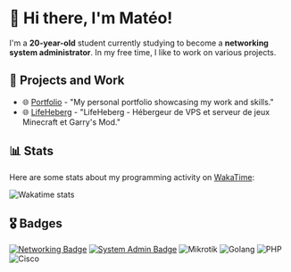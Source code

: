 # 👋 Hi there, I'm Matéo!

I'm a **20-year-old** student currently studying to become a **networking system administrator**. In my free time, I like to work on various projects.

## 🚀 Projects and Work

* 🌐 [Portfolio](https://www.mateo08.tk) - "My personal portfolio showcasing my work and skills."  
* 🌐 [LifeHeberg](https://www.lifeheberg.com/) - "LifeHeberg - Hébergeur de VPS et serveur de jeux Minecraft et Garry's Mod."

## 📊 Stats

Here are some stats about my programming activity on [WakaTime](https://wakatime.com/):

![Wakatime stats](https://wakatime.com/share/@edc0f08e-3aca-4441-8b23-94a859fe119a/da67ec60-ee7b-4ec1-96ca-541a4ad98b0e.svg)

## 🎖️ Badges
[![Networking Badge](https://img.shields.io/badge/-Networking-1abc9c?style=flat-square&logo=cisco)](#)
[![System Admin Badge](https://img.shields.io/badge/-System%20Administration-1abc9c?style=flat-square&logo=Windows)](#)
![Mikrotik](https://img.shields.io/badge/-Mikrotik-157eff?style=flat-square&logo=mikrotik&logoColor=white)
![Golang](https://img.shields.io/badge/-Golang-1e72b3?style=flat-square&logo=go&logoColor=white)
![PHP](https://img.shields.io/badge/-PHP-8892BF?style=flat-square&logo=php&logoColor=white)
![Cisco](https://img.shields.io/badge/-Cisco-1ba0d7?style=flat-square&logo=cisco&logoColor=white)




